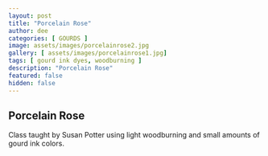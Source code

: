 ```yaml
---
layout: post
title: "Porcelain Rose"
author: dee
categories: [ GOURDS ]
image: assets/images/porcelainrose2.jpg
gallery: [ assets/images/porcelainrose1.jpg]
tags: [ gourd ink dyes, woodburning ]
description: "Porcelain Rose"
featured: false
hidden: false
---
```


## Porcelain Rose

Class taught by Susan Potter using light woodburning and small amounts of gourd ink colors.
